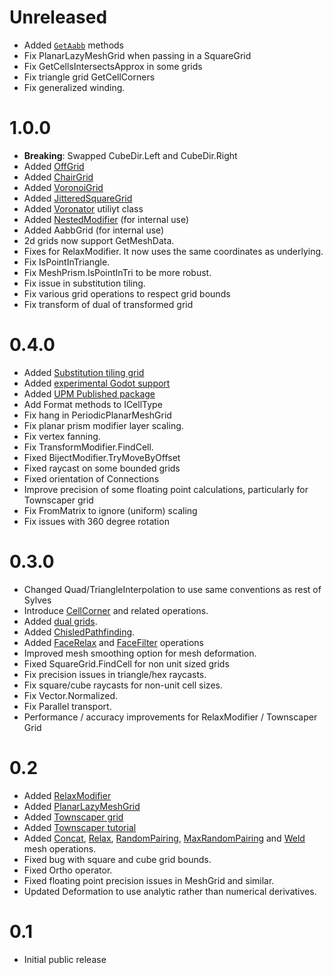 # Unreleased
* Added [`GetAabb`](xref:Sylves.IGrid.GetAabb(Sylves.Cell)) methods
* Fix PlanarLazyMeshGrid when passing in a SquareGrid
* Fix GetCellsIntersectsApprox in some grids
* Fix triangle grid GetCellCorners
* Fix generalized winding.

# 1.0.0
* **Breaking**: Swapped CubeDir.Left and CubeDir.Right
* Added [OffGrid](grids/offgrid.md)
* Added [ChairGrid](grids/substitutiontilinggrid.md)
* Added [VoronoiGrid](grids/voronoigrid.md)
* Added [JitteredSquareGrid](grids/jitteredsquaregrid.md)
* Added [Voronator](xref:Sylves.Voronator) utiliyt class
* Added [NestedModifier](xref:Sylves.NestedModifier) (for internal use)
* Added AabbGrid (for internal use)
* 2d grids now support GetMeshData.
* Fixes for RelaxModifier. It now uses the same coordinates as underlying.
* Fix IsPointInTriangle.
* Fix MeshPrism.IsPointInTri to be more robust.
* Fix issue in substitution tiling.
* Fix various grid operations to respect grid bounds
* Fix transform of dual of transformed grid


# 0.4.0
* Added [Substitution tiling grid](grids/substitutiontilinggrid.md)
* Added [experimental Godot support](tutorials/getting_started_godot.md)
* Added [UPM Published package](tutorials/getting_started_unity.md#install-from-upm)
* Add Format methods to ICellType
* Fix hang in PeriodicPlanarMeshGrid
* Fix planar prism modifier layer scaling.
* Fix vertex fanning.
* Fix TransformModifier.FindCell.
* Fixed BijectModifier.TryMoveByOffset
* Fixed raycast on some bounded grids
* Fixed orientation of Connections
* Improve precision of some floating point calculations, particularly for Townscaper grid
* Fix FromMatrix to ignore (uniform) scaling
* Fix issues with 360 degree rotation

# 0.3.0
* Changed Quad/TriangleInterpolation to use same conventions as rest of Sylves
* Introduce [CellCorner](xref:Sylves.CellCorner) and related operations.
* Added [dual grids](concepts/dual.md).
* Added [ChisledPathfinding](xref:Sylves.ChisledPathfinding).
* Added [FaceRelax](xref:Sylves.MeshDataOperations.FaceRelax(Sylves.MeshData,System.Int32)) and [FaceFilter](xref:Sylves.MeshDataOperations.FaceFilter(Sylves.MeshData,System.Func{Sylves.MeshUtils.Face,System.Int32,System.Boolean})) operations
* Improved mesh smoothing option for mesh deformation.
* Fixed SquareGrid.FindCell for non unit sized grids
* Fix precision issues in triangle/hex raycasts.
* Fix square/cube raycasts for non-unit cell sizes.
* Fix Vector.Normalized.
* Fix Parallel transport.
* Performance / accuracy improvements for RelaxModifier / Townscaper Grid

# 0.2

* Added [RelaxModifier](modifiers/relaxmodifier.md)
* Added [PlanarLazyMeshGrid](grids/planarlazymeshgrid.md)
* Added [Townscaper grid](xref:Sylves.TownscaperGrid)
* Added [Townscaper tutorial](tutorials/townscaper.md)
* Added [Concat](xref:Sylves.MeshDataOperations.Concat(System.Collections.Generic.IEnumerable{Sylves.MeshData},System.Collections.Generic.List{System.Int32[]}@)), [Relax](xref:Sylves.MeshDataOperations.Relax(Sylves.MeshData,System.Int32)), [RandomPairing](xref:Sylves.MeshDataOperations.RandomPairing(Sylves.MeshData,System.Func{System.Double})), [MaxRandomPairing](xref:Sylves.MeshDataOperations.MaxRandomPairing(Sylves.MeshData,System.Func{System.Double})) and [Weld](xref:Sylves.MeshDataOperations.Weld(Sylves.MeshData,System.Single)) mesh operations.
* Fixed bug with square and cube grid bounds.
* Fixed Ortho operator.
* Fixed floating point precision issues in MeshGrid and similar.
* Updated Deformation to use analytic rather than numerical derivatives.

# 0.1

* Initial public release